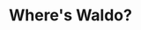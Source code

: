 ---
layout: video
series: Mike and Bootsy
episode: 32
title: Where's Waldo?
permalink: /mike-and-bootsy/episode-32
video_info:
  - youtube;YouTube;iMOVeCAbdc0
release_date: 2016-08-25
platforms:
  - Nintendo Entertainment System
short_platforms:
  - NES
thumbnails:
games:
  - Where's Waldo?
current_description: |
  
---